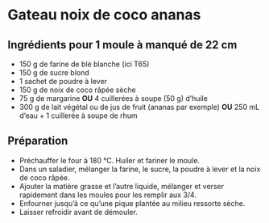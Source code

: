 # Gateau noix de coco ananas
## Ingrédients pour 1 moule à manqué de 22 cm
* 150 g de farine de blé blanche (ici T65)
* 150 g de sucre blond
* 1 sachet de poudre à lever
* 150 g de noix de coco râpée sèche
* 75 g de margarine **OU** 4 cuillerées à soupe (50 g) d’huile
* 300 g de lait végétal ou de jus de fruit (ananas par exemple) **OU** 250 mL d’eau + 1 cuillerée à soupe de rhum
## Préparation
* Préchauffer le four à 180 °C. Huiler et fariner le moule.
* Dans un saladier, mélanger la farine, le sucre, la poudre à lever et la noix de coco râpée.
* Ajouter la matière grasse et l’autre liquide, mélanger et verser rapidement dans les moules pour les remplir aux 3/4.
* Enfourner jusqu’à ce qu’une pique plantée au milieu ressorte sèche.
* Laisser refroidir avant de démouler.
